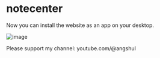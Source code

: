 # notecenter

Now you can install the website as an app on your desktop.

![image](https://github.com/user-attachments/assets/42e98a3b-04f6-42ed-863d-67c0740318d8)

Please support my channel: youtube.com/@angshul
